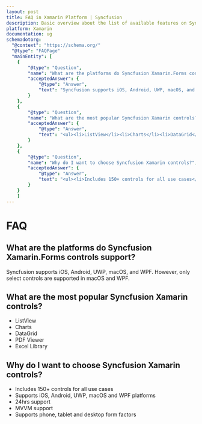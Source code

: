 ```yaml
---
layout: post
title: FAQ in Xamarin Platform | Syncfusion
description: Basic overview about the list of available features on Syncfusion Xamarin.Forms components and steps to use the guide.
platform: Xamarin
documentation: ug
schemadotorg:
  "@context": "https://schema.org/"
  "@type": "FAQPage"
  "mainEntity": [
	{
		"@type": "Question",
		"name": "What are the platforms do Syncfusion Xamarin.Forms controls support?",
		"acceptedAnswer": {
			"@type": "Answer",
			"text": "Syncfusion supports iOS, Android, UWP, macOS, and WPF. However, only select controls are supported in macOS and WPF."
		}
	},
	{
		"@type": "Question",
		"name": "What are the most popular Syncfusion Xamarin controls?",
		"acceptedAnswer": {
			"@type": "Answer",
			"text": "<ul><li>ListView</li><li>Charts</li><li>DataGrid</li><li>PDF Viewer</li><li>Excel Library</li></ul>"
		}
	},
	{
		"@type": "Question",
		"name": "Why do I want to choose Syncfusion Xamarin controls?",
		"acceptedAnswer": {
			"@type": "Answer",
			"text": "<ul><li>Includes 150+ controls for all use cases</li><li>Supports iOS, Android, UWP, macOS and WPF platforms</li><li>24hrs support</li><li>MVVM support</li><li>Supports phone, tablet and desktop form factors</li></ul>"
		}
	}
	]
--- 
```


# FAQ

## What are the platforms do Syncfusion Xamarin.Forms controls support?

Syncfusion supports iOS, Android, UWP, macOS, and WPF. However, only select controls are supported in macOS and WPF.

## What are the most popular Syncfusion Xamarin controls?

* ListView
* Charts
* DataGrid
* PDF Viewer
* Excel Library

## Why do I want to choose Syncfusion Xamarin controls?

* Includes 150+ controls for all use cases
* Supports iOS, Android, UWP, macOS and WPF platforms
* 24hrs support
* MVVM support
* Supports phone, tablet and desktop form factors


